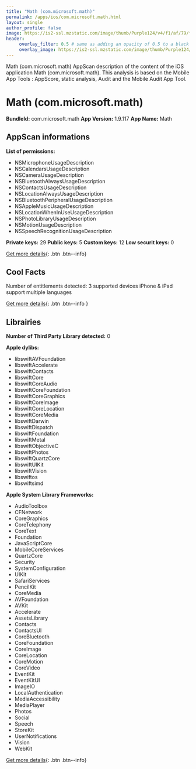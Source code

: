 ```yaml
---
title: "Math (com.microsoft.math)"
permalink: /apps/ios/com.microsoft.math.html
layout: single
author_profile: false
image: https://is2-ssl.mzstatic.com/image/thumb/Purple124/v4/f1/af/79/f1af79d3-c642-9e51-1c0a-33281e85bc25/AppIcon-0-0-1x_U007emarketing-0-0-0-10-0-0-sRGB-0-0-0-GLES2_U002c0-512MB-85-220-0-0.png/512x512bb.jpg
header: 
     overlay_filter: 0.5 # same as adding an opacity of 0.5 to a black background
     overlay_image: https://is2-ssl.mzstatic.com/image/thumb/Purple124/v4/f1/af/79/f1af79d3-c642-9e51-1c0a-33281e85bc25/AppIcon-0-0-1x_U007emarketing-0-0-0-10-0-0-sRGB-0-0-0-GLES2_U002c0-512MB-85-220-0-0.png/512x512bb.jpg
---
```

Math (com.microsoft.math) AppScan description of the content of the iOS application Math (com.microsoft.math). This analysis is based on the Mobile App Tools : AppScore, static analysis, Audit and the Mobile Audit App Tool.

# Math (com.microsoft.math)

**BundleId:** com.microsoft.math
**App Version:** 1.9.117
**App Name:** Math


## AppScan informations 

**List of permissions:** 
- NSMicrophoneUsageDescription
- NSCalendarsUsageDescription
- NSCameraUsageDescription
- NSBluetoothAlwaysUsageDescription
- NSContactsUsageDescription
- NSLocationAlwaysUsageDescription
- NSBluetoothPeripheralUsageDescription
- NSAppleMusicUsageDescription
- NSLocationWhenInUseUsageDescription
- NSPhotoLibraryUsageDescription
- NSMotionUsageDescription
- NSSpeechRecognitionUsageDescription
  
  
**Private keys:** 29
**Public keys:** 5
**Custom keys:** 12
**Low securit keys:** 0
  
[Get more details](/pricing.html){: .btn .btn--info}

## Cool Facts

Number of entitlements detected: 3
supported devices iPhone & iPad
support multiple languages
  
[Get more details](/pricing.html){: .btn .btn--info }

## Librairies 
**Number of Third Party Library detected:** 0


**Apple dylibs:**
- libswiftAVFoundation
- libswiftAccelerate
- libswiftContacts
- libswiftCore
- libswiftCoreAudio
- libswiftCoreFoundation
- libswiftCoreGraphics
- libswiftCoreImage
- libswiftCoreLocation
- libswiftCoreMedia
- libswiftDarwin
- libswiftDispatch
- libswiftFoundation
- libswiftMetal
- libswiftObjectiveC
- libswiftPhotos
- libswiftQuartzCore
- libswiftUIKit
- libswiftVision
- libswiftos
- libswiftsimd


**Apple System Library Frameworks:**
- AudioToolbox
- CFNetwork
- CoreGraphics
- CoreTelephony
- CoreText
- Foundation
- JavaScriptCore
- MobileCoreServices
- QuartzCore
- Security
- SystemConfiguration
- UIKit
- SafariServices
- PencilKit
- CoreMedia
- AVFoundation
- AVKit
- Accelerate
- AssetsLibrary
- Contacts
- ContactsUI
- CoreBluetooth
- CoreFoundation
- CoreImage
- CoreLocation
- CoreMotion
- CoreVideo
- EventKit
- EventKitUI
- ImageIO
- LocalAuthentication
- MediaAccessibility
- MediaPlayer
- Photos
- Social
- Speech
- StoreKit
- UserNotifications
- Vision
- WebKit


  
[Get more details](/pricing.html){: .btn .btn--info}

